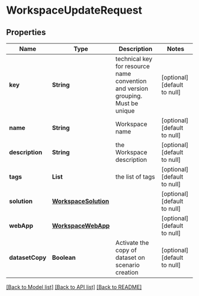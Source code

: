 # WorkspaceUpdateRequest
## Properties

| Name | Type | Description | Notes |
|------------ | ------------- | ------------- | -------------|
| **key** | **String** | technical key for resource name convention and version grouping. Must be unique | [optional] [default to null] |
| **name** | **String** | Workspace name | [optional] [default to null] |
| **description** | **String** | the Workspace description | [optional] [default to null] |
| **tags** | **List** | the list of tags | [optional] [default to null] |
| **solution** | [**WorkspaceSolution**](WorkspaceSolution.md) |  | [optional] [default to null] |
| **webApp** | [**WorkspaceWebApp**](WorkspaceWebApp.md) |  | [optional] [default to null] |
| **datasetCopy** | **Boolean** | Activate the copy of dataset on scenario creation | [optional] [default to null] |

[[Back to Model list]](../README.md#documentation-for-models) [[Back to API list]](../README.md#documentation-for-api-endpoints) [[Back to README]](../README.md)

